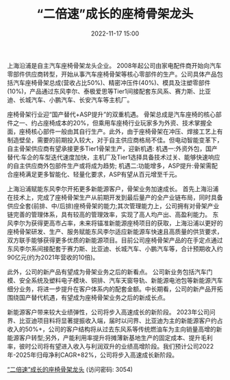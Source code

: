 ﻿---
title: “二倍速”成长的座椅骨架龙头
date: 2022-11-17 15:00
tags:
- 上海沿浦
updated: 1970-01-01 08:00:00
---

上海沿浦是自主汽车座椅骨架龙头企业。
2008年起公司由家电配件商开始向汽车零部件供应商转型，开始从事汽车座椅骨架等核心零部件的生产。公司具体产品包括汽车座椅骨架总成(营收占比50%)、精密冲压件(40%)、模具及注塑零部件(10%)，产品通过东风李尔、泰极爱思等Tier1间接配套东风系、赛力斯、比亚迪、长城汽车、小鹏汽车、长安汽车等主机厂。

座椅骨架行业迎“国产替代+ASP提升”的双重机遇。
骨架总成是汽车座椅的核心部件之一、约占座椅成本的20%，但乘用车座椅行业玩家多为外资、技术掌握全面，座椅核心部件一般由其自行生产。此外，由于座椅骨架在冲压、焊接工艺上有制造壁垒，需要的前期投入较大，对于自主供应商格局不佳。但电动智能变革下，自主骨架供应商有望承接更多Tier1骨架生产，迎新机遇:
机遇一:外资外包，国产替代:车企的车型迭代速度加快，主机厂及Tier1选择具备技术过关、能够快速响应的自主供应商外包部件生产或将成为趋势;
机遇二:功能增多，ASP提升:骨架需配合座椅满足更多智能化、轻量化要求，ASP有望从百元增至千元。
<!-- more -->
上海沿浦赋能东风李尔开拓更多新能源客户，骨架业务加速成长。
首先上海沿浦在技术上，完成了座椅骨架生产从前期开发到最后量产的全产业链布局，同时具备供应全套(前排、中/后排)座椅骨架的能力;其次管理能力上，公司拥有对骨架产业链完善的管理体系，具有较高的管理效率，实现了高人均产出、高盈利能力。
东风李尔为获得更高市占率，未来将锚准新能源座椅项目的获取，上海沿浦以更好的座椅骨架研发、生产、服务赋能东风李尔适应新能源车快速且高质量的供货要求，双方联手能够获得更多优质的新能源项目。目前公司座椅骨架产品的在手定点通过东风李尔系间接配套于赛力斯、比亚迪、长城汽车、小鹏汽车等，合计预期收入约90亿元(约为2021年营收的10倍)。

此外，公司的新产品有望成为骨架业务之后的新看点。
公司新业务包括汽车门模、安全系统及塑料电子模块、铜排、汽车天窗导轨、新能源电池包等新能源汽车细分业务，将进一步提升在客户体系内的配套金额。中长期看，公司的新产品开拓围绕国产替代机遇，有望成为座椅骨架业务之后的新成长点。

新能源客户带来较大业绩弹性，公司将步入高速成长的新阶段。
2023年公司问界、比亚迪项目料将显著提振收入端，届时以问界、比亚迪为主的新能源客户约占收入的50%+，公司的客户结构将从过去东风系等传统燃油车为主向销量高增的新能源客户转型;另外，产能利用率提升将摊薄新基地生产的固定成本、提升毛利率，彼时公司将有望进入收入与利润双升的业绩高增阶段。我们预计公司2022年-2025年归母净利CAGR+82%，公司将步入高速成长新阶段。

[“二倍速”成长的座椅骨架龙头](https://url12.ctfile.com/f/3948612-724737163-70cf56?p=3054)
(访问密码: 3054)



